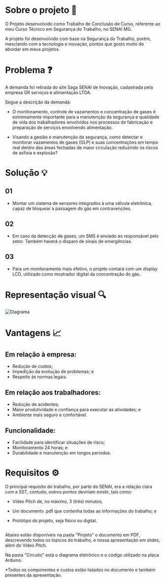 # Sobre o projeto 👷
O Projeto desenvolvido como Trabalho de Conclusão de Curso, referente ao meu Curso Técnico em Segurança do Trabalho, no SENAI MG.

A projeto foi desenvolvido com base na Segurança do Trabalho, porém, mesclando com a tecnologia e inovação, pontos que gosto muito de abordar em meus projetos.


# Problema ❓
A demanda foi retirada do site Saga SENAI de Inovação, cadastrada pela empresa GR serviços e alimentação LTDA. 

Segue a descrição da demanda:

- O monitoramento, controle de vazamentos e concentração de gases é extremamente importante para a manutenção da segurança e qualidade de vida dos trabalhadores envolvidos nos processos de fabricação e preparação de serviços envolvendo alimentação.

- Visando a gestão e manutenção da segurança, como detectar e monitorar vazamentos de gases (GLP) e suas concentrações em tempo real dentro das áreas fechadas de maior circulação reduzindo os riscos de asfixia e explosão?

# Solução 💡
## 01
- Montar um sistema de sensores integrados à uma válvula eletrônica, capaz de bloquear a passagem  do gás em contravenções.

## 02
- Em caso da detecção de gases, um SMS é enviado ao responsável pelo setor. Também haverá o disparo de sinais de emergências.

## 03
- Para um monitoramento mais efetivo, o projeto contará com um display LCD, utilizado como mostrador  digital da concentração do gás.

# Representação visual 🔍

![Diagrama](https://github.com/yan-cruz/TCC-Senai/assets/90066228/2ad2842c-3b9e-4a40-a77b-3527950dfa7a)

# Vantagens 📈

## Em relação à empresa:

- Redução de custos;
- Impedição da evolução de problemas; e
- Respeito às normas legais.

## Em relação aos trabalhadores:

- Redução de acidentes;
- Maior produtividade e confiança para executar as atividades; e
- Ambiente mais seguro e confortável.

## Funcionalidade:

- Facilidade para identificar situações de risco;
- Monitoramento 24 horas; e
- Durabilidade e manutenção em longos períodos.

# Requisitos ⚙️
O principal requisito do trabalho, por parte do SENAI, era a relação clara com a SST, contudo, outros pontos deviriam existir, tais como:

- Vídeo Pitch de, no máximo, 3 (três) minutos;

- Um documento .pdf que contenha todas as informações do trabalho; e

- Protótipo do projeto, seja físico ou digital.
##
Abaixo estão disponíveis na pasta "Projeto" o documento em PDF, descrevendo todos os tópicos do trabalho, e nossa apresentação em slides, além do Vídeo Pitch.

Na pasta "Circuito" está o diagrama eletrônico e o código utilizado na placa Arduino.

*Todos os componentes e custos estão listados no documento e também presentes da apresentação.
